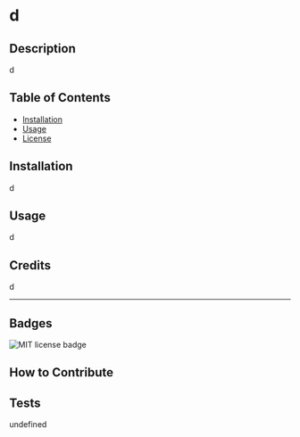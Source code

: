 
# d

## Description

d

## Table of Contents
 - [Installation](#installation)
 - [Usage](#usage)
 - [License](#license)

## Installation

d

## Usage

d

## Credits

d

---

## Badges

![MIT license badge](https://img.shields.io/badge/license-MIT-blue)


## How to Contribute


## Tests

undefined
